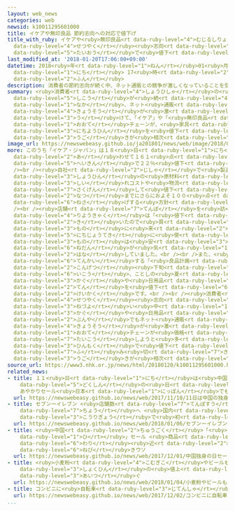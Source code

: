 ```yaml
---
layout: web_news
categories: web
newsid: k10011295601000
title: イケアや無印良品 節約志向への対応で値下げ
title_with_ruby: イケアや<ruby>無印良品<rt data-ruby-level="4">むじるしりょうひん</rt></ruby> <ruby>節約<rt
  data-ruby-level="4">せつやく</rt></ruby><ruby>志向<rt data-ruby-level="5">しこう</rt></ruby>への<ruby>対応<rt
  data-ruby-level="5">たいおう</rt></ruby>で<ruby>値下<rt data-ruby-level="6">ねさ</rt></ruby>げ
last_modified_at: '2018-01-20T17:06:00+09:00'
datetime: 2018<ruby>年<rt data-ruby-level="1">ねん</rt></ruby>01<ruby>月<rt data-ruby-level="1">がつ</rt></ruby>20<ruby>日<rt
  data-ruby-level="1">にち</rt></ruby> 17<ruby>時<rt data-ruby-level="2">じ</rt></ruby>06<ruby>分<rt
  data-ruby-level="2">ふん</rt></ruby>
description: 消費者の節約志向が続く中、ネット通販との競争が激しくなっていることを受けて、「イケア」や「無印良品」といった大手チェーンが、家具や日用品を値下げする動きが相次いでいます。
summary: <ruby>消費者<rt data-ruby-level="4">しょうひしゃ</rt></ruby>の<ruby>節約<rt data-ruby-level="4">せつやく</rt></ruby><ruby>志向<rt
  data-ruby-level="5">しこう</rt></ruby>が<ruby>続<rt data-ruby-level="4">つづ</rt></ruby>く<ruby>中<rt
  data-ruby-level="1">なか</rt></ruby>、ネット<ruby>通販<rt data-ruby-level="7">つうはん</rt></ruby>との<ruby>競争<rt
  data-ruby-level="4">きょうそう</rt></ruby>が<ruby>激<rt data-ruby-level="6">はげ</rt></ruby>しくなっていることを<ruby>受<rt
  data-ruby-level="3">う</rt></ruby>けて、「イケア」や「<ruby>無印良品<rt data-ruby-level="4">むじるしりょうひん</rt></ruby>」といった<ruby>大手<rt
  data-ruby-level="1">おおて</rt></ruby>チェーンが、<ruby>家具<rt data-ruby-level="3">かぐ</rt></ruby>や<ruby>日用品<rt
  data-ruby-level="3">にちようひん</rt></ruby>を<ruby>値下<rt data-ruby-level="6">ねさ</rt></ruby>げする<ruby>動<rt
  data-ruby-level="3">うご</rt></ruby>きが<ruby>相次<rt data-ruby-level="3">あいつ</rt></ruby>いでいます。
image_url: https://newswebeasy.github.io/ja201801/news/web/image/2018/01/20/K10011295601_1801201408_1801201706_01_02.jpg
more: このうち「イケア・ジャパン」は１８<ruby>日<rt data-ruby-level="1">にち</rt></ruby>から、ベッドやテーブルそれにマグカップやフライパンなど、<ruby>合<rt
  data-ruby-level="2">あ</rt></ruby>わせて１６１<ruby>点<rt data-ruby-level="2">てん</rt></ruby>を<ruby>平均<rt
  data-ruby-level="5">へいきん</rt></ruby>で２２％<ruby>値下<rt data-ruby-level="6">ねさ</rt></ruby>げしました。<br
  /><br /><ruby>自社<rt data-ruby-level="2">じしゃ</rt></ruby>で<ruby>製造<rt data-ruby-level="5">せいぞう</rt></ruby>している<ruby>商品<rt
  data-ruby-level="3">しょうひん</rt></ruby>の<ruby>原材料<rt data-ruby-level="4">げんざいりょう</rt></ruby>の<ruby>仕入<rt
  data-ruby-level="3">しい</rt></ruby>れコストや<ruby>物流<rt data-ruby-level="3">ぶつりゅう</rt></ruby>コストを<ruby>削減<rt
  data-ruby-level="7">さくげん</rt></ruby>して<ruby>値下<rt data-ruby-level="6">ねさ</rt></ruby>げにつなげたということで、ことしの<ruby>夏<rt
  data-ruby-level="2">なつ</rt></ruby>までにさらにおよそ１００<ruby>点<rt data-ruby-level="2">てん</rt></ruby>を<ruby>値下<rt
  data-ruby-level="6">ねさ</rt></ruby>げする<ruby>方針<rt data-ruby-level="6">ほうしん</rt></ruby>です。<br
  /><br /><ruby>店舗<rt data-ruby-level="7">てんぽ</rt></ruby>を<ruby>訪<rt data-ruby-level="7">おとず</rt></ruby>れた<ruby>利用客<rt
  data-ruby-level="4">りようきゃく</rt></ruby>は「<ruby>値下<rt data-ruby-level="6">ねさ</rt></ruby>げしたと<ruby>聞<rt
  data-ruby-level="2">き</rt></ruby>いたので<ruby>買<rt data-ruby-level="3">か</rt></ruby>い<ruby>物<rt
  data-ruby-level="3">もの</rt></ruby>に<ruby>来<rt data-ruby-level="2">き</rt></ruby>ました。<ruby>日常的<rt
  data-ruby-level="5">にちじょうてき</rt></ruby>に<ruby>使<rt data-ruby-level="3">つか</rt></ruby>う<ruby>物<rt
  data-ruby-level="3">もの</rt></ruby>は<ruby>安<rt data-ruby-level="3">やす</rt></ruby>いほうがいいですし、やはり<ruby>値段<rt
  data-ruby-level="6">ねだん</rt></ruby>が<ruby>気<rt data-ruby-level="1">き</rt></ruby>になります」と<ruby>話<rt
  data-ruby-level="2">はな</rt></ruby>していました。<br /><br />また、<ruby>無印良品<rt data-ruby-level="4">むじるしりょうひん</rt></ruby>を<ruby>展開<rt
  data-ruby-level="6">てんかい</rt></ruby>する「<ruby>良品計画<rt data-ruby-level="4">りょうひんけいかく</rt></ruby>」も<ruby>今月<rt
  data-ruby-level="2">こんげつ</rt></ruby><ruby>下旬<rt data-ruby-level="7">げじゅん</rt></ruby><ruby>以降<rt
  data-ruby-level="6">いこう</rt></ruby>、ことしの<ruby>夏<rt data-ruby-level="2">なつ</rt></ruby>にかけて<ruby>家具<rt
  data-ruby-level="3">かぐ</rt></ruby>や<ruby>日用品<rt data-ruby-level="3">にちようひん</rt></ruby>などおよそ２４００<ruby>点<rt
  data-ruby-level="2">てん</rt></ruby>を<ruby>値下<rt data-ruby-level="6">ねさ</rt></ruby>げする<ruby>計画<rt
  data-ruby-level="2">けいかく</rt></ruby>です。<br /><br /><ruby>消費者<rt data-ruby-level="4">しょうひしゃ</rt></ruby>の<ruby>節約<rt
  data-ruby-level="4">せつやく</rt></ruby><ruby>志向<rt data-ruby-level="5">しこう</rt></ruby>が<ruby>根強<rt
  data-ruby-level="3">ねづよ</rt></ruby>い<ruby>中<rt data-ruby-level="1">なか</rt></ruby>、<ruby>家具<rt
  data-ruby-level="3">かぐ</rt></ruby>や<ruby>日用品<rt data-ruby-level="3">にちようひん</rt></ruby>の<ruby>分野<rt
  data-ruby-level="2">ぶんや</rt></ruby>でもネット<ruby>通販<rt data-ruby-level="7">つうはん</rt></ruby>との<ruby>競争<rt
  data-ruby-level="4">きょうそう</rt></ruby>が<ruby>激<rt data-ruby-level="6">はげ</rt></ruby>しくなっていて、<ruby>大手<rt
  data-ruby-level="1">おおて</rt></ruby>チェーンが<ruby>価格<rt data-ruby-level="5">かかく</rt></ruby>で<ruby>対抗<rt
  data-ruby-level="7">たいこう</rt></ruby>しようと<ruby>多<rt data-ruby-level="2">おお</rt></ruby>くの<ruby>品目<rt
  data-ruby-level="3">ひんもく</rt></ruby>で<ruby>値下<rt data-ruby-level="6">ねさ</rt></ruby>げに<ruby>踏<rt
  data-ruby-level="7">ふ</rt></ruby>み<ruby>切<rt data-ruby-level="7">き</rt></ruby>る<ruby>動<rt
  data-ruby-level="3">うご</rt></ruby>きが<ruby>相次<rt data-ruby-level="3">あいつ</rt></ruby>いでいます。
source_url: https://www3.nhk.or.jp/news/html/20180120/k10011295601000.html
related_news:
- title: １１<ruby>日<rt data-ruby-level="1">にち</rt></ruby>は<ruby>中国<rt data-ruby-level="2">ちゅうごく</rt></ruby>の「<ruby>独身<rt
    data-ruby-level="5">どくしん</rt></ruby>の<ruby>日<rt data-ruby-level="1">ひ</rt></ruby>」
    あやかりセール<ruby>日本<rt data-ruby-level="1">にっぽん</rt></ruby>でも
  url: https://newswebeasy.github.io/news/web/2017/11/10/11日は中国の独身の日-あやかりセール日本でも
- title: セブンーイレブン <ruby>店舗数<rt data-ruby-level="7">てんぽすう</rt></ruby>が２<ruby>万<rt data-ruby-level="2">まん</rt></ruby><ruby>超<rt
    data-ruby-level="7">ちょう</rt></ruby>へ <ruby>国内<rt data-ruby-level="2">こくない</rt></ruby><ruby>小売業<rt
    data-ruby-level="3">こうりぎょう</rt></ruby>で<ruby>初<rt data-ruby-level="4">はつ</rt></ruby>
  url: https://newswebeasy.github.io/news/web/2018/01/06/セブンーイレブン-店舗数が2万超へ-国内小売業で初
- title: <ruby>中国<rt data-ruby-level="2">ちゅうごく</rt></ruby>「<ruby>独身<rt data-ruby-level="5">どくしん</rt></ruby>の<ruby>日<rt
    data-ruby-level="1">ひ</rt></ruby>」セール <ruby>商品<rt data-ruby-level="3">しょうひん</rt></ruby>８<ruby>割<rt
    data-ruby-level="6">わり</rt></ruby><ruby>近<rt data-ruby-level="2">ちか</rt></ruby>くで<ruby>値引<rt
    data-ruby-level="6">ねび</rt></ruby>きウソ
  url: https://newswebeasy.github.io/news/web/2017/12/01/中国独身の日セール-商品8割近くで値引きウソ
- title: <ruby>小麦粉<rt data-ruby-level="4">こむぎこ</rt></ruby>やビールも…ことし<ruby>身近<rt data-ruby-level="3">みぢか</rt></ruby>な<ruby>食品<rt
    data-ruby-level="3">しょくひん</rt></ruby>の<ruby>値上<rt data-ruby-level="6">ねあ</rt></ruby>げ<ruby>相次<rt
    data-ruby-level="3">あいつ</rt></ruby>ぐ
  url: https://newswebeasy.github.io/news/web/2018/01/04/小麦粉やビールもことし身近な食品の値上げ相次ぐ
- title: コンビニに<ruby>自転車<rt data-ruby-level="3">じてんしゃ</rt></ruby>シェアリングやフィットネス
  url: https://newswebeasy.github.io/news/web/2017/12/02/コンビニに自転車シェアリングやフィットネス
...
```

